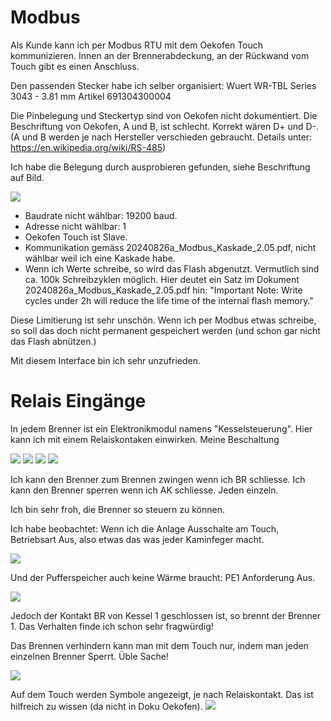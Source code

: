 # Modbus 
Als Kunde kann ich per Modbus RTU mit dem Oekofen Touch kommunizieren.
Innen an der Brennerabdeckung, an der Rückwand vom Touch gibt es einen Anschluss. 

Den passenden Stecker habe ich selber organisiert:
Wuert WR-TBL Series 3043 - 3.81 mm Artikel 691304300004

Die Pinbelegung und Steckertyp sind von Oekofen nicht dokumentiert.
Die Beschriftung von Oekofen, A und B, ist schlecht. Korrekt wären D+ und D-.
(A und B werden je nach Hersteller verschieden gebraucht.  Details unter: https://en.wikipedia.org/wiki/RS-485) 


Ich habe die Belegung durch ausprobieren gefunden, siehe Beschriftung auf Bild.

![](./images/modbus.png)

- Baudrate nicht wählbar: 19200 baud.
- Adresse nicht wählbar: 1
- Oekofen Touch ist Slave.
- Kommunikation gemäss 20240826a_Modbus_Kaskade_2.05.pdf, nicht wählbar weil ich eine Kaskade habe.
- Wenn ich Werte schreibe, so wird das Flash abgenutzt. Vermutlich sind ca. 100k Schreibzyklen möglich. Hier deutet ein Satz im Dokument 20240826a_Modbus_Kaskade_2.05.pdf hin: "Important Note: Write cycles under 2h will reduce the life time of the internal flash memory."

Diese Limitierung ist sehr unschön. Wenn ich per Modbus etwas schreibe, so soll das doch nicht permanent gespeichert werden (und schon gar nicht das Flash abnützen.)

Mit diesem Interface bin ich sehr unzufrieden.

# Relais Eingänge
In jedem Brenner ist ein Elektronikmodul namens "Kesselsteuerung". Hier kann ich mit einem Relaiskontaken einwirken.
Meine Beschaltung

![](./images/relais.png)
![](./images/20240907_092534469.jpg)
![](./images/20240828_071158658b.jpg)
![](./images/20240828_071148758.jpg)

Ich kann den Brenner zum Brennen zwingen wenn ich BR schliesse. Ich kann den Brenner sperren wenn ich AK schliesse.
Jeden einzeln.

Ich bin sehr froh, die Brenner so steuern zu können.

Ich habe beobachtet: Wenn ich die Anlage Ausschalte am Touch, Betriebsart Aus, also etwas das was jeder Kaminfeger macht.

![](./images/20240925a_zuendet_obwohl_aus.png)

Und der Pufferspeicher auch keine Wärme braucht: PE1 Anforderung Aus.

![](./images/20240925b_zuendet_obwohl_aus.png)

Jedoch der Kontakt BR von Kessel 1 geschlossen ist, so brennt der Brenner 1.
Das Verhalten finde ich schon sehr fragwürdig!

Das Brennen verhindern kann man mit dem Touch nur, indem man jeden einzelnen Brenner Sperrt. Üble Sache!

![](./images/20240925c_zuendet_obwohl_aus.png)


Auf dem Touch werden Symbole angezeigt, je nach Relaiskontakt. Das ist hilfreich zu wissen (da nicht in Doku Oekofen).
![](./images/20240929_103201649.jpg)